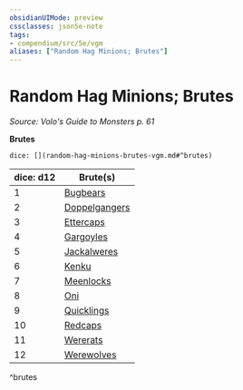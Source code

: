 ```yaml
---
obsidianUIMode: preview
cssclasses: json5e-note
tags:
- compendium/src/5e/vgm
aliases: ["Random Hag Minions; Brutes"]
---
```

# Random Hag Minions; Brutes
*Source: Volo's Guide to Monsters p. 61* 

**Brutes**

`dice: [](random-hag-minions-brutes-vgm.md#^brutes)`

| dice: d12 | Brute(s) |
|-----------|----------|
| 1 | [Bugbears](/Systems/5e/bestiary/humanoid/bugbear.md) |
| 2 | [Doppelgangers](/Systems/5e/bestiary/monstrosity/doppelganger.md) |
| 3 | [Ettercaps](/Systems/5e/bestiary/monstrosity/ettercap.md) |
| 4 | [Gargoyles](/Systems/5e/bestiary/elemental/gargoyle.md) |
| 5 | [Jackalweres](/Systems/5e/bestiary/humanoid/jackalwere.md) |
| 6 | [Kenku](/Systems/5e/bestiary/humanoid/kenku.md) |
| 7 | [Meenlocks](/Systems/5e/bestiary/fey/meenlock-mpmm.md) |
| 8 | [Oni](/Systems/5e/bestiary/giant/oni.md) |
| 9 | [Quicklings](/Systems/5e/bestiary/fey/quickling-mpmm.md) |
| 10 | [Redcaps](/Systems/5e/bestiary/fey/redcap-mpmm.md) |
| 11 | [Wererats](/Systems/5e/bestiary/humanoid/wererat.md) |
| 12 | [Werewolves](/Systems/5e/bestiary/humanoid/werewolf.md) |
^brutes